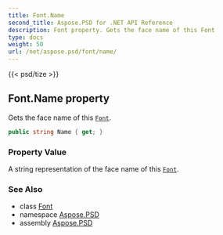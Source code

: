 ```yaml
---
title: Font.Name
second_title: Aspose.PSD for .NET API Reference
description: Font property. Gets the face name of this Font
type: docs
weight: 50
url: /net/aspose.psd/font/name/
---
```

{{< psd/tize >}}
## Font.Name property

Gets the face name of this [`Font`](../).

```csharp
public string Name { get; }
```

### Property Value

A string representation of the face name of this [`Font`](../).

### See Also

* class [Font](../)
* namespace [Aspose.PSD](../../../aspose.psd/)
* assembly [Aspose.PSD](../../../)


